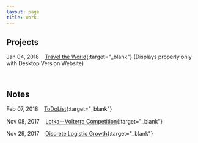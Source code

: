 ```yaml
---
layout: page
title: Work
---
```

<!-- Jan. Feb. Mar. Apr. May Jun. Jul. Aug. Sep. Oct. Nov. Dec.  -->

<style>
    tab0 { padding-left: 2em; }
    tab1 { padding-left: 4em; }
    tab2 { padding-left: 8em; }
    ul {list-style-image: none;}
</style>


## **Projects**

Jan 04, 2018 &nbsp;&nbsp; [Travel the World](https://rlads2017g1.github.io/presentation.html){:target="_blank"} (Displays properly only with Desktop Version Website)

<br>

## **Notes**

Feb 07, 2018 &nbsp;&nbsp; [ToDoList](./ToDoList.html){:target="_blank"}

Nov 08, 2017 &nbsp;&nbsp; [Lotka－Volterra Competition](./simulation/competition.html){:target="_blank"}

Nov 29, 2017 &nbsp;&nbsp; [Discrete Logistic Growth](./simulation/Discrete_Logistic.html){:target="_blank"}


<br><br>
